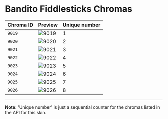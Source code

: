 # Bandito Fiddlesticks Chromas

| Chroma ID | Preview | Unique number |
|---|---|---|
| `9019` | ![9019](https://raw.communitydragon.org/latest/plugins/rcp-be-lol-game-data/global/default/v1/champion-chroma-images/9/9019.png) | 1 |
| `9020` | ![9020](https://raw.communitydragon.org/latest/plugins/rcp-be-lol-game-data/global/default/v1/champion-chroma-images/9/9020.png) | 2 |
| `9021` | ![9021](https://raw.communitydragon.org/latest/plugins/rcp-be-lol-game-data/global/default/v1/champion-chroma-images/9/9021.png) | 3 |
| `9022` | ![9022](https://raw.communitydragon.org/latest/plugins/rcp-be-lol-game-data/global/default/v1/champion-chroma-images/9/9022.png) | 4 |
| `9023` | ![9023](https://raw.communitydragon.org/latest/plugins/rcp-be-lol-game-data/global/default/v1/champion-chroma-images/9/9023.png) | 5 |
| `9024` | ![9024](https://raw.communitydragon.org/latest/plugins/rcp-be-lol-game-data/global/default/v1/champion-chroma-images/9/9024.png) | 6 |
| `9025` | ![9025](https://raw.communitydragon.org/latest/plugins/rcp-be-lol-game-data/global/default/v1/champion-chroma-images/9/9025.png) | 7 |
| `9026` | ![9026](https://raw.communitydragon.org/latest/plugins/rcp-be-lol-game-data/global/default/v1/champion-chroma-images/9/9026.png) | 8 |

---

**Note:** 'Unique number' is just a sequential counter for the chromas listed in the API for this skin.